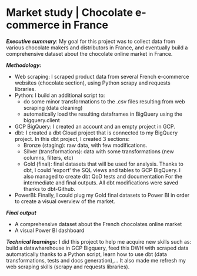 # Market study | Chocolate e-commerce in France


*<b>Executive summary</b>*: My goal for this project was to collect data from various chocolate 
makers and distributors in France, and eventually build a comprehensive dataset about the chocolate online market in France.

*<b>Methodology:</b>*
- Web scraping: I scraped product data from several French e-commerce websites (chocolate section), using Python scrapy and requests libraries.
- Python: I build an additional script to: 
    - do some minor transformations to the .csv files resulting from web scraping (data cleaning)
    - automatically load the resulting dataframes in BigQuery using the bigquery.client
- GCP BigQuery: I created an account and an empty project in GCP.
- dbt: I created a dbt Cloud project that is connected to my BigQuery project. In this dbt project, I created 3 sections:
    - Bronze (staging): raw data, with few modifications.
    - Silver (transformations): data with some transformations (new columns, filters, etc)
    - Gold (final): final datasets that will be used for analysis.
      Thanks to dbt, I could 'export' the SQL views and tables to GCP BigQuery. I also managed to create dbt QoD tests and documentation For the intermediate and final outputs. All dbt modifications were saved thanks to dbt-Github.
- PowerBI: Finally, I could plug my Gold final datasets to Power BI in order to create a visual overview of the market.

*<b>Final output</b>*
- A comprehensive dataset about the French chocolates online market
- A visual Power BI dashboard

*<b>Technical learnings:</b>* I did this project to help me acquire new skills such as:
build a datawharehouse in GCP Bigquery, feed this DWH with scraped data automatically thanks to a Python script, 
learn how to use dbt (data transformations, tests and docs generation),... It also made me refresh my web scraping skills (scrapy and requests libraries).


